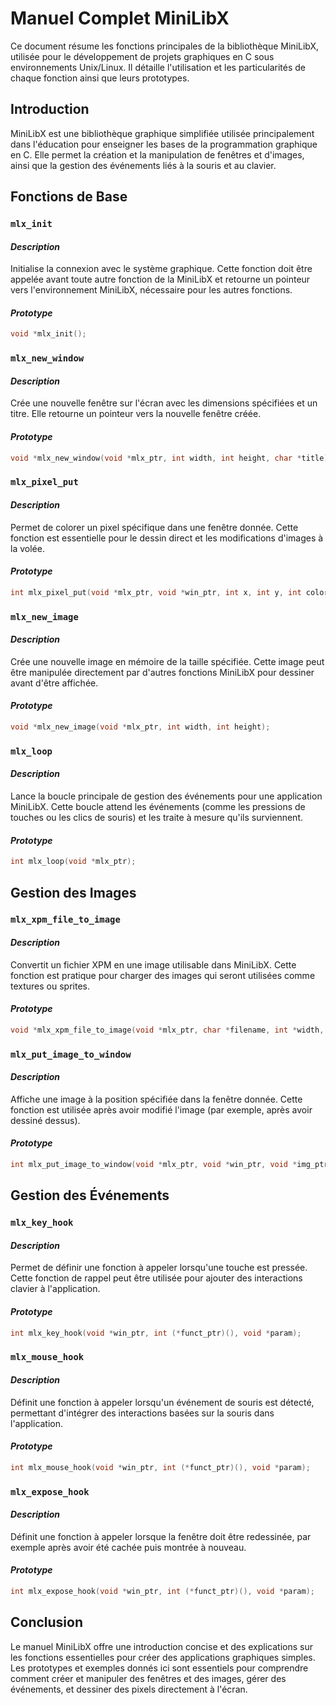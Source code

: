 # **Manuel Complet MiniLibX**

Ce document résume les fonctions principales de la bibliothèque MiniLibX, utilisée pour le développement de projets graphiques en C sous environnements Unix/Linux. Il détaille l'utilisation et les particularités de chaque fonction ainsi que leurs prototypes.

## **Introduction**

MiniLibX est une bibliothèque graphique simplifiée utilisée principalement dans l'éducation pour enseigner les bases de la programmation graphique en C. Elle permet la création et la manipulation de fenêtres et d'images, ainsi que la gestion des événements liés à la souris et au clavier.

## **Fonctions de Base**

### **`mlx_init`**

#### *Description*
Initialise la connexion avec le système graphique. Cette fonction doit être appelée avant toute autre fonction de la MiniLibX et retourne un pointeur vers l'environnement MiniLibX, nécessaire pour les autres fonctions.

#### *Prototype*
```c
void *mlx_init();
```
### **`mlx_new_window`**

#### *Description*
Crée une nouvelle fenêtre sur l'écran avec les dimensions spécifiées et un titre. Elle retourne un pointeur vers la nouvelle fenêtre créée.

#### *Prototype*
```c
void *mlx_new_window(void *mlx_ptr, int width, int height, char *title);
```

### **`mlx_pixel_put`**

#### *Description*
Permet de colorer un pixel spécifique dans une fenêtre donnée. Cette fonction est essentielle pour le dessin direct et les modifications d'images à la volée.

#### *Prototype*
```c
int mlx_pixel_put(void *mlx_ptr, void *win_ptr, int x, int y, int color);
```

### **`mlx_new_image`**

#### *Description*
Crée une nouvelle image en mémoire de la taille spécifiée. Cette image peut être manipulée directement par d'autres fonctions MiniLibX pour dessiner avant d'être affichée.

#### *Prototype*
```c
void *mlx_new_image(void *mlx_ptr, int width, int height);
```

### **`mlx_loop`**

#### *Description*
Lance la boucle principale de gestion des événements pour une application MiniLibX. Cette boucle attend les événements (comme les pressions de touches ou les clics de souris) et les traite à mesure qu'ils surviennent.

#### *Prototype*
```c
int mlx_loop(void *mlx_ptr);
```

## **Gestion des Images**

### **`mlx_xpm_file_to_image`**

#### *Description*
Convertit un fichier XPM en une image utilisable dans MiniLibX. Cette fonction est pratique pour charger des images qui seront utilisées comme textures ou sprites.

#### *Prototype*
```c
void *mlx_xpm_file_to_image(void *mlx_ptr, char *filename, int *width, int *height);
```

### **`mlx_put_image_to_window`**

#### *Description*
Affiche une image à la position spécifiée dans la fenêtre donnée. Cette fonction est utilisée après avoir modifié l'image (par exemple, après avoir dessiné dessus).

#### *Prototype*
```c
int mlx_put_image_to_window(void *mlx_ptr, void *win_ptr, void *img_ptr, int x, int y);
```

## **Gestion des Événements**

### **`mlx_key_hook`**

#### *Description*
Permet de définir une fonction à appeler lorsqu'une touche est pressée. Cette fonction de rappel peut être utilisée pour ajouter des interactions clavier à l'application.

#### *Prototype*
```c
int mlx_key_hook(void *win_ptr, int (*funct_ptr)(), void *param);
```
### **`mlx_mouse_hook`**

#### *Description*
Définit une fonction à appeler lorsqu'un événement de souris est détecté, permettant d'intégrer des interactions basées sur la souris dans l'application.

#### *Prototype*
```c
int mlx_mouse_hook(void *win_ptr, int (*funct_ptr)(), void *param);
```

### **`mlx_expose_hook`**

#### *Description*
Définit une fonction à appeler lorsque la fenêtre doit être redessinée, par exemple après avoir été cachée puis montrée à nouveau.

#### *Prototype*
```c
int mlx_expose_hook(void *win_ptr, int (*funct_ptr)(), void *param);
```

## **Conclusion**

Le manuel MiniLibX offre une introduction concise et des explications sur les fonctions essentielles pour créer des applications graphiques simples. Les prototypes et exemples donnés ici sont essentiels pour comprendre comment créer et manipuler des fenêtres et des images, gérer des événements, et dessiner des pixels directement à l'écran.
